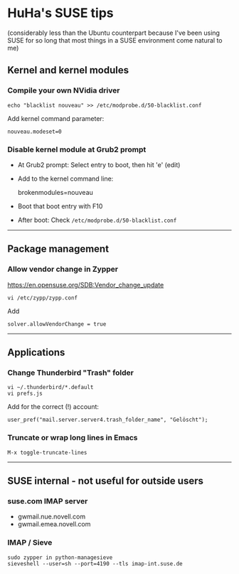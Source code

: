 # HuHa's SUSE tips

(considerably less than the Ubuntu counterpart because I've been using SUSE for
so long that most things in a SUSE environment come natural to me)


## Kernel and kernel modules

### Compile your own NVidia driver

    echo "blacklist nouveau" >> /etc/modprobe.d/50-blacklist.conf

Add kernel command parameter:

    nouveau.modeset=0


### Disable kernel module at Grub2 prompt

- At Grub2 prompt: Select entry to boot, then hit 'e' (edit)

- Add to the kernel command line:

    brokenmodules=nouveau

- Boot that boot entry with F10

- After boot: Check `/etc/modprobe.d/50-blacklist.conf`




----

## Package management

### Allow vendor change in Zypper

https://en.opensuse.org/SDB:Vendor_change_update

    vi /etc/zypp/zypp.conf

Add

    solver.allowVendorChange = true




----

## Applications

### Change Thunderbird "Trash" folder

    vi ~/.thunderbird/*.default
    vi prefs.js

Add for the correct (!) account:

    user_pref("mail.server.server4.trash_folder_name", "Gelöscht");


### Truncate or wrap long lines in Emacs

    M-x toggle-truncate-lines



----

## SUSE internal - not useful for outside users

### suse.com IMAP server

- gwmail.nue.novell.com
- gwmail.emea.novell.com



### IMAP / Sieve

    sudo zypper in python-managesieve
    sieveshell --user=sh --port=4190 --tls imap-int.suse.de

